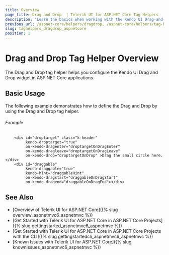 ```yaml
---
title: Overview
page_title: Drag and Drop  | Telerik UI for ASP.NET Core Tag Helpers
description: "Learn the basics when working with the Kendo UI Drag-and-Drop tag helper for ASP.NET Core (MVC 6 or ASP.NET Core MVC)."
previous_url: /aspnet-core/helpers/dragdrop, /aspnet-core/helpers/tag-helpers/dragdrop
slug: taghelpers_dragdrop_aspnetcore
position: 1
---
```


# Drag and Drop Tag Helper Overview

The Drag and Drop tag helper helps you configure the Kendo UI Drag and Drop widget in ASP.NET Core applications.

## Basic Usage

The following example demonstrates how to define the Drag and Drop by using the Drag and Drop tag helper.

###### Example

        <div id="droptarget" class="k-header"
             kendo-droptarget="true"
             on-kendo-dragenter="droptargetOnDragEnter"
             on-kendo-dragleave="droptargetOnDragLeave"
             on-kendo-drop="droptargetOnDrop" >Drag the small circle here.</div>
        <div id="draggable"
             kendo-draggable="true"
             kendo-hint="draggableHint"
             on-kendo-dragstart="draggableOnDragStart"
             on-kendo-dragend="draggableOnDragEnd"></div>

## See Also

* [Overview of Telerik UI for ASP.NET Core]({% slug overview_aspnetmvc6_aspnetmvc %})
* [Get Started with Telerik UI for ASP.NET Core in ASP.NET Core Projects]({% slug gettingstarted_aspnetmvc6_aspnetmvc %})
* [Get Started with Telerik UI for ASP.NET Core in ASP.NET Core Projects with the CLI]({% slug gettingstartedcli_aspnetmvc6_aspnetmvc %})
* [Known Issues with Telerik UI for ASP.NET Core]({% slug knownissues_aspnetmvc6_aspnetmvc %})
